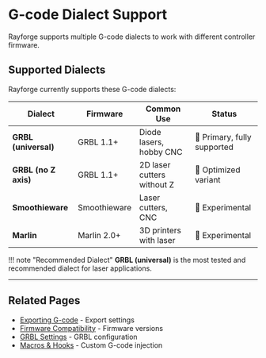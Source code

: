 # G-code Dialect Support

Rayforge supports multiple G-code dialects to work with different controller firmware.

## Supported Dialects

Rayforge currently supports these G-code dialects:

| Dialect | Firmware | Common Use | Status |
|---------|----------|------------|--------|
| **GRBL (universal)** | GRBL 1.1+ | Diode lasers, hobby CNC |  Primary, fully supported |
| **GRBL (no Z axis)** | GRBL 1.1+ | 2D laser cutters without Z |  Optimized variant |
| **Smoothieware** | Smoothieware | Laser cutters, CNC |  Experimental |
| **Marlin** | Marlin 2.0+ | 3D printers with laser |  Experimental |

!!! note "Recommended Dialect"
    **GRBL (universal)** is the most tested and recommended dialect for laser applications.

---

## Related Pages

- [Exporting G-code](../files/exporting.md) - Export settings
- [Firmware Compatibility](firmware.md) - Firmware versions
- [GRBL Settings](../machine/grbl-settings.md) - GRBL configuration
- [Macros & Hooks](../features/macros-hooks.md) - Custom G-code injection

